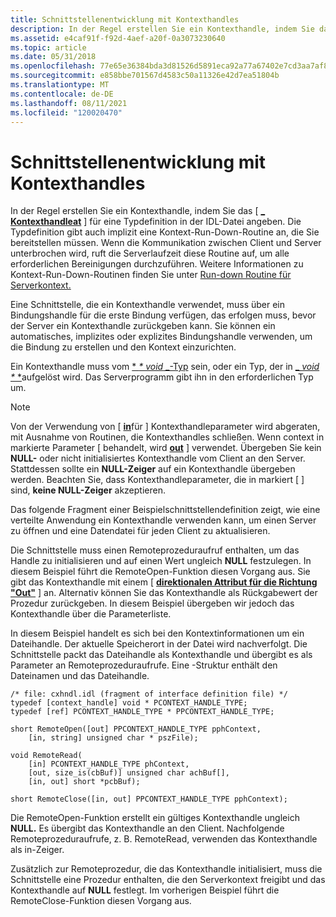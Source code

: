 ```yaml
---
title: Schnittstellenentwicklung mit Kontexthandles
description: In der Regel erstellen Sie ein Kontexthandle, indem Sie das \_ \context handle\-Attribut für eine Typdefinition in der IDL-Datei angeben.
ms.assetid: e4caf91f-f92d-4aef-a20f-0a3073230640
ms.topic: article
ms.date: 05/31/2018
ms.openlocfilehash: 77e65e36384bda3d81526d5891eca92a77a67402e7cd3aa7af8b61e061a9d3b2
ms.sourcegitcommit: e858bbe701567d4583c50a11326e42d7ea51804b
ms.translationtype: MT
ms.contentlocale: de-DE
ms.lasthandoff: 08/11/2021
ms.locfileid: "120020470"
---
```

# <a name="interface-development-using-context-handles"></a>Schnittstellenentwicklung mit Kontexthandles

In der Regel erstellen Sie ein Kontexthandle, indem Sie das \[ [**\_ Kontexthandleat**](/windows/desktop/Midl/context-handle) \] für eine Typdefinition in der IDL-Datei angeben. Die Typdefinition gibt auch implizit eine Kontext-Run-Down-Routine an, die Sie bereitstellen müssen. Wenn die Kommunikation zwischen Client und Server unterbrochen wird, ruft die Serverlaufzeit diese Routine auf, um alle erforderlichen Bereinigungen durchzuführen. Weitere Informationen zu Kontext-Run-Down-Routinen finden Sie unter [Run-down Routine für Serverkontext.](server-context-run-down-routine.md)

Eine Schnittstelle, die ein Kontexthandle verwendet, muss über ein Bindungshandle für die erste Bindung verfügen, das erfolgen muss, bevor der Server ein Kontexthandle zurückgeben kann. Sie können ein automatisches, implizites oder explizites Bindungshandle verwenden, um die Bindung zu erstellen und den Kontext einzurichten.

Ein Kontexthandle muss vom [ * *\* void* _-Typ](/windows/desktop/Midl/void) sein, oder ein Typ, der in [_ *void \** *](/windows/desktop/Midl/void)aufgelöst wird. Das Serverprogramm gibt ihn in den erforderlichen Typ um.

> [!Note]  
> Von der Verwendung von \[ [**in**](/windows/desktop/Midl/in)für [](/windows/desktop/Midl/out-idl) \] Kontexthandleparameter wird abgeraten, mit Ausnahme von Routinen, die Kontexthandles schließen. Wenn context in markierte Parameter \[ [](/windows/desktop/Midl/in)behandelt, wird [**out**](/windows/desktop/Midl/out-idl) \] verwendet. Übergeben Sie kein **NULL-** oder nicht initialisiertes Kontexthandle vom Client an den Server. Stattdessen sollte ein **NULL-Zeiger** auf ein Kontexthandle übergeben werden. Beachten Sie, dass Kontexthandleparameter, die in markiert \[ [](/windows/desktop/Midl/in) \] sind, **keine NULL-Zeiger** akzeptieren.

 

Das folgende Fragment einer Beispielschnittstellendefinition zeigt, wie eine verteilte Anwendung ein Kontexthandle verwenden kann, um einen Server zu öffnen und eine Datendatei für jeden Client zu aktualisieren.

Die Schnittstelle muss einen Remoteprozeduraufruf enthalten, um das Handle zu initialisieren und auf einen Wert ungleich **NULL** festzulegen. In diesem Beispiel führt die RemoteOpen-Funktion diesen Vorgang aus. Sie gibt das Kontexthandle mit einem \[ [**direktionalen Attribut für die Richtung "Out"**](/windows/desktop/Midl/out-idl) \] an. Alternativ können Sie das Kontexthandle als Rückgabewert der Prozedur zurückgeben. In diesem Beispiel übergeben wir jedoch das Kontexthandle über die Parameterliste.

In diesem Beispiel handelt es sich bei den Kontextinformationen um ein Dateihandle. Der aktuelle Speicherort in der Datei wird nachverfolgt. Die Schnittstelle packt das Dateihandle als Kontexthandle und übergibt es als Parameter an Remoteprozeduraufrufe. Eine -Struktur enthält den Dateinamen und das Dateihandle.

``` syntax
/* file: cxhndl.idl (fragment of interface definition file) */
typedef [context_handle] void * PCONTEXT_HANDLE_TYPE;
typedef [ref] PCONTEXT_HANDLE_TYPE * PPCONTEXT_HANDLE_TYPE;
 
short RemoteOpen([out] PPCONTEXT_HANDLE_TYPE pphContext,
    [in, string] unsigned char * pszFile);
 
void RemoteRead(
    [in] PCONTEXT_HANDLE_TYPE phContext,
    [out, size_is(cbBuf)] unsigned char achBuf[],
    [in, out] short *pcbBuf);
 
short RemoteClose([in, out] PPCONTEXT_HANDLE_TYPE pphContext);
```

Die RemoteOpen-Funktion erstellt ein gültiges Kontexthandle ungleich **NULL.** Es übergibt das Kontexthandle an den Client. Nachfolgende Remoteprozeduraufrufe, z. B. RemoteRead, verwenden das Kontexthandle als in-Zeiger.

Zusätzlich zur Remoteprozedur, die das Kontexthandle initialisiert, muss die Schnittstelle eine Prozedur enthalten, die den Serverkontext freigibt und das Kontexthandle auf **NULL** festlegt. Im vorherigen Beispiel führt die RemoteClose-Funktion diesen Vorgang aus.

 

 
